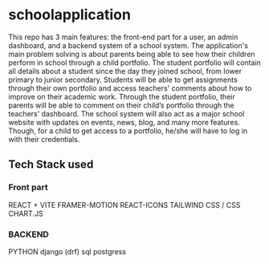 # schoolapplication
This repo has 3 main features: the front-end part for a user, an admin dashboard, and a backend system of a school system. The application's main problem solving is about parents being able to see how their children perform in school through a child portfolio. The student portfolio will contain all details about a student since the day they joined school, from lower primary to junior secondary. Students will be able to get assignments through their own portfolio and access teachers' comments about how to improve on their academic work. Through the student portfolio, their parents will be able to comment on their child’s portfolio through the teachers' dashboard. The school system will also act as a major school website with updates on events, news, blog, and many more features. Though, for a child to get access to a portfolio, he/she will have to log in with their credentials.

## Tech Stack used
### Front part
REACT + VITE
FRAMER-MOTION
REACT-ICONS
TAILWIND CSS / CSS
CHART.JS

### BACKEND
PYTHON django (drf)
sql
postgress
